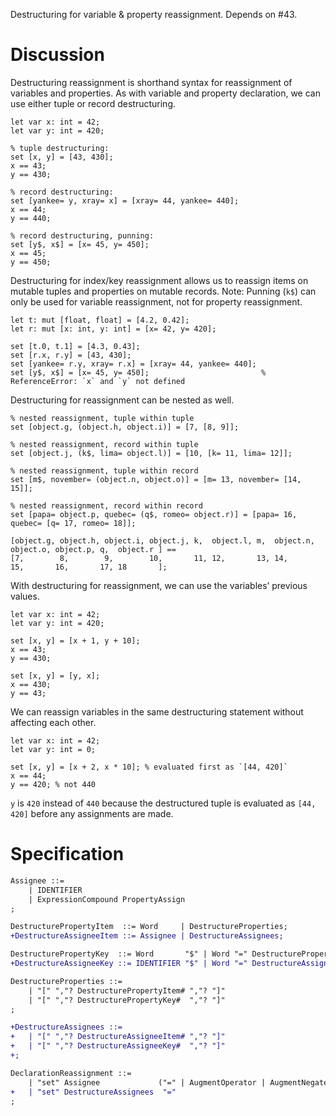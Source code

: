 Destructuring for variable & property reassignment. Depends on #43.

# Discussion
Destructuring reassignment is shorthand syntax for reassignment of variables and properties. As with variable and property declaration, we can use either tuple or record destructuring.
```cp
let var x: int = 42;
let var y: int = 420;

% tuple destructuring:
set [x, y] = [43, 430];
x == 43;
y == 430;

% record destructuring:
set [yankee= y, xray= x] = [xray= 44, yankee= 440];
x == 44;
y == 440;

% record destructuring, punning:
set [y$, x$] = [x= 45, y= 450];
x == 45;
y == 450;
```

Destructuring for index/key reassignment allows us to reassign items on mutable tuples and properties on mutable records. Note: Punning (`k$`) can only be used for variable reassignment, not for property reassignment.
```cp
let t: mut [float, float] = [4.2, 0.42];
let r: mut [x: int, y: int] = [x= 42, y= 420];

set [t.0, t.1] = [4.3, 0.43];
set [r.x, r.y] = [43, 430];
set [yankee= r.y, xray= r.x] = [xray= 44, yankee= 440];
set [y$, x$] = [x= 45, y= 450];                         % ReferenceError: `x` and `y` not defined
```

Destructuring for reassignment can be nested as well.
```cp
% nested reassignment, tuple within tuple
set [object.g, (object.h, object.i)] = [7, [8, 9]];

% nested reassignment, record within tuple
set [object.j, (k$, lima= object.l)] = [10, [k= 11, lima= 12]];

% nested reassignment, tuple within record
set [m$, november= (object.n, object.o)] = [m= 13, november= [14, 15]];

% nested reassignment, record within record
set [papa= object.p, quebec= (q$, romeo= object.r)] = [papa= 16, quebec= [q= 17, romeo= 18]];

[object.g, object.h, object.i, object.j, k,  object.l, m,  object.n, object.o, object.p, q,  object.r ] ==
[7,        8,        9,        10,       11, 12,       13, 14,       15,       16,       17, 18       ];
```

With destructuring for reassignment, we can use the variables’ previous values.
```cp
let var x: int = 42;
let var y: int = 420;

set [x, y] = [x + 1, y + 10];
x == 43;
y == 430;

set [x, y] = [y, x];
x == 430;
y == 43;
```

We can reassign variables in the same destructuring statement without affecting each other.
```cp
let var x: int = 42;
let var y: int = 0;

set [x, y] = [x + 2, x * 10]; % evaluated first as `[44, 420]`
x == 44;
y == 420; % not 440
```
`y` is `420` instead of `440` because the destructured tuple is evaluated as `[44, 420]` before any assignments are made.

# Specification
```diff
Assignee ::=
	| IDENTIFIER
	| ExpressionCompound PropertyAssign
;

DestructurePropertyItem  ::= Word     | DestructureProperties;
+DestructureAssigneeItem ::= Assignee | DestructureAssignees;

DestructurePropertyKey  ::= Word       "$" | Word "=" DestructurePropertyItem;
+DestructureAssigneeKey ::= IDENTIFIER "$" | Word "=" DestructureAssigneeItem;

DestructureProperties ::=
	| "[" ","? DestructurePropertyItem# ","? "]"
	| "[" ","? DestructurePropertyKey#  ","? "]"
;

+DestructureAssignees ::=
+	| "[" ","? DestructureAssigneeItem# ","? "]"
+	| "[" ","? DestructureAssigneeKey#  ","? "]"
+;

DeclarationReassignment ::=
	| "set" Assignee             ("=" | AugmentOperator | AugmentNegate) Expression ";"
+	| "set" DestructureAssignees  "="                                    Expression ";"
;
